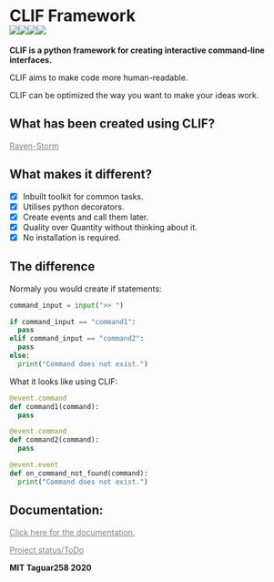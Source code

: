 # CLIF Framework<br><img src="https://img.shields.io/badge/Language-Python3-blue"><img src="https://img.shields.io/badge/Status-Beta-orange"><img src="https://img.shields.io/badge/Version-1.0-red"><img src="https://img.shields.io/badge/Licence-MIT-yellowgreen">
**CLIF is a python framework for creating interactive command-line interfaces.**

CLIF aims to make code more human-readable.

CLIF can be optimized the way you want to make your ideas work.

## What has been created using CLIF?

<a style="color: grey" href="https://github.com/Taguar258/Raven-Storm/">Raven-Storm</a>

## What makes it different?
- [x] Inbuilt toolkit for common tasks.
- [x] Utilises python decorators.
- [x] Create events and call them later.
- [x] Quality over Quantity without thinking about it.
- [X] No installation is required.

## The difference
Normaly you would create if statements:
```python
command_input = input(">> ")

if command_input == "command1":
  pass
elif command_input == "command2":
  pass
else:
  print("Command does not exist.")
```

What it looks like using CLIF:
```python
@event.command
def command1(command):
  pass

@event.command
def command2(command):
  pass

@event.event
def on_command_not_found(command):
  print("Command does not exist.")
```

## Documentation:

<a style="color: grey" href="https://github.com/Taguar258/CLIF/blob/master/docs/">Click here for the documentation.</a>

<a style="color: grey" href="https://github.com/Taguar258/CLIF/projects/1">Project status/ToDo</a>

<!--![Preview]()-->

**MIT Taguar258 2020**
